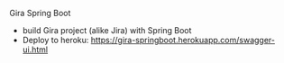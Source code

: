 Gira Spring Boot
- build Gira project (alike Jira) with Spring Boot 
- Deploy to heroku: https://gira-springboot.herokuapp.com/swagger-ui.html

